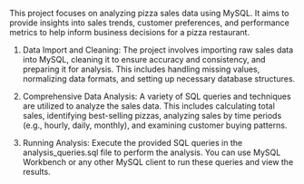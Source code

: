 This project focuses on analyzing pizza sales data using MySQL. It aims to provide insights into sales trends, customer preferences, and performance metrics to help inform business decisions for a pizza restaurant.

1. Data Import and Cleaning: The project involves importing raw sales data into MySQL, cleaning it to ensure accuracy and consistency, and preparing it for analysis. This includes handling missing values, normalizing data formats, and setting up necessary database structures.

2. Comprehensive Data Analysis: A variety of SQL queries and techniques are utilized to analyze the sales data. This includes calculating total sales, identifying best-selling pizzas, analyzing sales by time periods (e.g., hourly, daily, monthly), and examining customer buying patterns.

3. Running Analysis: Execute the provided SQL queries in the analysis_queries.sql file to perform the analysis. You can use MySQL Workbench or any other MySQL client to run these queries and view the results.
